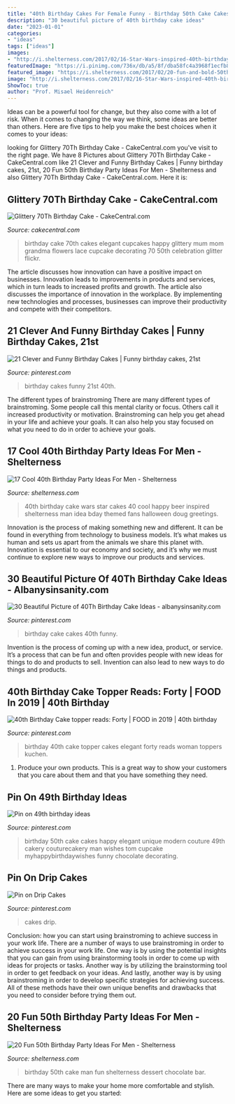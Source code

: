 ```yaml
---
title: "40th Birthday Cakes For Female Funny - Birthday 50th Cake Cakes Happy Elegant Unique Modern Couture 49th Cakery Couturecakery Man Wishes Tom Cupcake Myhappybirthdaywishes Funny Chocolate Decorating"
description: "30 beautiful picture of 40th birthday cake ideas"
date: "2023-01-01"
categories:
- "ideas"
tags: ["ideas"]
images:
- "http://i.shelterness.com/2017/02/16-Star-Wars-inspired-40th-birthday-cake-for-fans.jpg"
featuredImage: "https://i.pinimg.com/736x/db/a5/8f/dba58fc4a3968f1ecfb8529308fc20b8.jpg"
featured_image: "https://i.shelterness.com/2017/02/20-fun-and-bold-50th-birthday-cake.jpg"
image: "http://i.shelterness.com/2017/02/16-Star-Wars-inspired-40th-birthday-cake-for-fans.jpg"
ShowToc: true
author: "Prof. Misael Heidenreich"
---
```



Ideas can be a powerful tool for change, but they also come with a lot of risk. When it comes to changing the way we think, some ideas are better than others. Here are five tips to help you make the best choices when it comes to your ideas: 

	

		
looking for Glittery 70Th Birthday Cake - CakeCentral.com you've visit to the right page. We have 8 Pictures about Glittery 70Th Birthday Cake - CakeCentral.com like 21 Clever and Funny Birthday Cakes | Funny birthday cakes, 21st, 20 Fun 50th Birthday Party Ideas For Men - Shelterness and also Glittery 70Th Birthday Cake - CakeCentral.com. Here it is:
		
    
## Glittery 70Th Birthday Cake - CakeCentral.com

<img loading=lazy src="https://cdn001.cakecentral.com/gallery/2015/03/900_886324ziE3_glittery-70th-birthday-cake.jpg" onerror="this.onerror=null;this.src='https://tse4.mm.bing.net/th?id=OIP.ZjAeOwhlo-6fxy8D0q-KvAHaIh&amp;pid=15.1';" alt="Glittery 70Th Birthday Cake - CakeCentral.com">

_Source: cakecentral.com_

>birthday cake 70th cakes elegant cupcakes happy glittery mum mom grandma flowers lace cupcake decorating 70 50th celebration glitter flickr. 

	

The article discusses how innovation can have a positive impact on businesses. Innovation leads to improvements in products and services, which in turn leads to increased profits and growth. The article also discusses the importance of innovation in the workplace. By implementing new technologies and processes, businesses can improve their productivity and compete with their competitors.

    
## 21 Clever And Funny Birthday Cakes | Funny Birthday Cakes, 21st

<img loading=lazy src="https://i.pinimg.com/736x/3a/14/58/3a145834401e913a1327399ce7570689--th-birthday-cakes-funny-birthday-cakes.jpg" onerror="this.onerror=null;this.src='https://tse1.mm.bing.net/th?id=OIP.ny4D5Hoftvyor--dvwktjwHaJ3&amp;pid=15.1';" alt="21 Clever and Funny Birthday Cakes | Funny birthday cakes, 21st">

_Source: pinterest.com_

>birthday cakes funny 21st 40th. 

	

The different types of brainstroming
There are many different types of brainstroming. Some people call this mental clarity or focus. Others call it increased productivity or motivation. Brainstroming can help you get ahead in your life and achieve your goals. It can also help you stay focused on what you need to do in order to achieve your goals.

    
## 17 Cool 40th Birthday Party Ideas For Men - Shelterness

<img loading=lazy src="http://i.shelterness.com/2017/02/16-Star-Wars-inspired-40th-birthday-cake-for-fans.jpg" onerror="this.onerror=null;this.src='https://tse1.mm.bing.net/th?id=OIP.fxi9xGB_HQwdam21ArD5eQHaJ7&amp;pid=15.1';" alt="17 Cool 40th Birthday Party Ideas For Men - Shelterness">

_Source: shelterness.com_

>40th birthday cake wars star cakes 40 cool happy beer inspired shelterness man idea bday themed fans halloween doug greetings. 

	

Innovation is the process of making something new and different. It can be found in everything from technology to business models. It’s what makes us human and sets us apart from the animals we share this planet with. Innovation is essential to our economy and society, and it’s why we must continue to explore new ways to improve our products and services.

    
## 30 Beautiful Picture Of 40Th Birthday Cake Ideas - Albanysinsanity.com

<img loading=lazy src="https://i.pinimg.com/736x/db/a5/8f/dba58fc4a3968f1ecfb8529308fc20b8.jpg" onerror="this.onerror=null;this.src='https://tse3.mm.bing.net/th?id=OIP.N933jVgZUfJVupUmw2LkkAHaIt&amp;pid=15.1';" alt="30 Beautiful Picture of 40Th Birthday Cake Ideas - albanysinsanity.com">

_Source: pinterest.com_

>birthday cake cakes 40th funny. 

	

Invention is the process of coming up with a new idea, product, or service. It’s a process that can be fun and often provides people with new ideas for things to do and products to sell. Invention can also lead to new ways to do things and products.

    
## 40th Birthday Cake Topper Reads: Forty | FOOD In 2019 | 40th Birthday

<img loading=lazy src="https://i.pinimg.com/736x/fc/78/fb/fc78fbf233e43c9ec9c738e8b107608f.jpg" onerror="this.onerror=null;this.src='https://tse3.mm.bing.net/th?id=OIP.WlDl1kZMu4IgQyysQci9aAHaJ4&amp;pid=15.1';" alt="40th Birthday Cake topper reads: Forty | FOOD in 2019 | 40th birthday">

_Source: pinterest.com_

>birthday 40th cake topper cakes elegant forty reads woman toppers kuchen. 

	

1. Produce your own products. This is a great way to show your customers that you care about them and that you have something they need.

    
## Pin On 49th Birthday Ideas

<img loading=lazy src="https://i.pinimg.com/736x/60/ee/a8/60eea8aa6c207abfdcc5eafeda31a401--th-birthday-cakes-for-men-birthday-ideas.jpg" onerror="this.onerror=null;this.src='https://tse3.mm.bing.net/th?id=OIP.hEPLWx2pl0zL8_2Cn07FDwHaLH&amp;pid=15.1';" alt="Pin on 49th birthday ideas">

_Source: pinterest.com_

>birthday 50th cake cakes happy elegant unique modern couture 49th cakery couturecakery man wishes tom cupcake myhappybirthdaywishes funny chocolate decorating. 

	

	

    
## Pin On Drip Cakes

<img loading=lazy src="https://i.pinimg.com/736x/0d/1c/f8/0d1cf8c63d424b6abe4dea438a652f3d.jpg" onerror="this.onerror=null;this.src='https://tse2.mm.bing.net/th?id=OIP.YEOiMkG-x02XtqPR_iqd8gHaJ4&amp;pid=15.1';" alt="Pin on Drip Cakes">

_Source: pinterest.com_

>cakes drip. 

	

Conclusion: how you can start using brainstroming to achieve success in your work life.
There are a number of ways to use brainstroming in order to achieve success in your work life. One way is by using the potential insights that you can gain from using brainstorming tools in order to come up with ideas for projects or tasks. Another way is by utilizing the brainstorming tool in order to get feedback on your ideas. And lastly, another way is by using brainstroming in order to develop specific strategies for achieving success. All of these methods have their own unique benefits and drawbacks that you need to consider before trying them out.

    
## 20 Fun 50th Birthday Party Ideas For Men - Shelterness

<img loading=lazy src="https://i.shelterness.com/2017/02/20-fun-and-bold-50th-birthday-cake.jpg" onerror="this.onerror=null;this.src='https://tse4.mm.bing.net/th?id=OIP.eKDatM6I1zEz1-yRImVVlgHaFj&amp;pid=15.1';" alt="20 Fun 50th Birthday Party Ideas For Men - Shelterness">

_Source: shelterness.com_

>birthday 50th cake man fun shelterness dessert chocolate bar. 

	

There are many ways to make your home more comfortable and stylish. Here are some ideas to get you started: 

